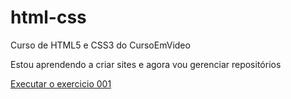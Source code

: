 # html-css
 Curso de HTML5 e CSS3 do CursoEmVideo

Estou aprendendo a criar sites e agora vou gerenciar repositórios

<a href="https://denisonjunior.github.io/html-css/exercicios/ex001/idex.html" target="_blank">Executar o exercicio 001</a>